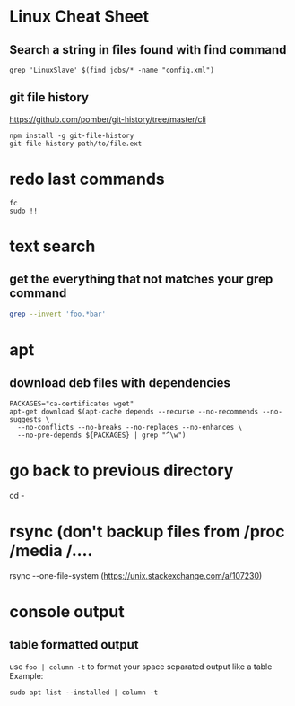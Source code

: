 # Linux Cheat Sheet

## Search a string in files found with find command
`grep 'LinuxSlave' $(find jobs/* -name "config.xml")`

## git file history
https://github.com/pomber/git-history/tree/master/cli
```
npm install -g git-file-history
git-file-history path/to/file.ext
```

# redo last commands
```
fc 
sudo !!
```

# text search 
## get the everything that not matches your grep command 
```bash
grep --invert 'foo.*bar'
```

# apt 

## download deb files with dependencies
```
PACKAGES="ca-certificates wget"
apt-get download $(apt-cache depends --recurse --no-recommends --no-suggests \
  --no-conflicts --no-breaks --no-replaces --no-enhances \
  --no-pre-depends ${PACKAGES} | grep "^\w")
```

# go back to previous directory
cd -

# rsync (don't backup files from /proc /media /....
rsync --one-file-system (https://unix.stackexchange.com/a/107230)

# console output
## table formatted output 
use `foo | column -t` to format your space separated output like a table
Example:
```
sudo apt list --installed | column -t
```



